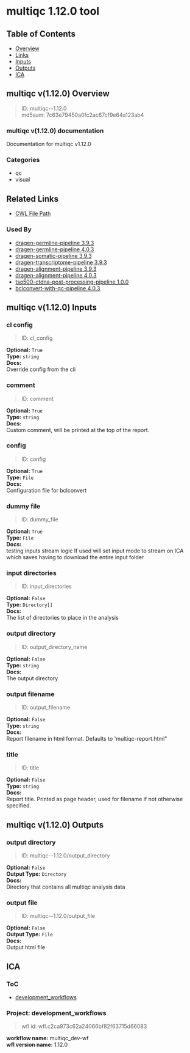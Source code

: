 
multiqc 1.12.0 tool
===================

## Table of Contents
  
- [Overview](#multiqc-v1120-overview)  
- [Links](#related-links)  
- [Inputs](#multiqc-v1120-inputs)  
- [Outputs](#multiqc-v1120-outputs)  
- [ICA](#ica)  


## multiqc v(1.12.0) Overview



  
> ID: multiqc--1.12.0  
> md5sum: 7c63e79450a0fc2ac67cf9e64a123ab4

### multiqc v(1.12.0) documentation
  
Documentation for multiqc v1.12.0

### Categories
  
- qc  
- visual  


## Related Links
  
- [CWL File Path](../../../../../../tools/multiqc/1.12.0/multiqc__1.12.0.cwl)  


### Used By
  
- [dragen-germline-pipeline 3.9.3](../../../workflows/dragen-germline-pipeline/3.9.3/dragen-germline-pipeline__3.9.3.md)  
- [dragen-germline-pipeline 4.0.3](../../../workflows/dragen-germline-pipeline/4.0.3/dragen-germline-pipeline__4.0.3.md)  
- [dragen-somatic-pipeline 3.9.3](../../../workflows/dragen-somatic-pipeline/3.9.3/dragen-somatic-pipeline__3.9.3.md)  
- [dragen-transcriptome-pipeline 3.9.3](../../../workflows/dragen-transcriptome-pipeline/3.9.3/dragen-transcriptome-pipeline__3.9.3.md)  
- [dragen-alignment-pipeline 3.9.3](../../../workflows/dragen-alignment-pipeline/3.9.3/dragen-alignment-pipeline__3.9.3.md)  
- [dragen-alignment-pipeline 4.0.3](../../../workflows/dragen-alignment-pipeline/4.0.3/dragen-alignment-pipeline__4.0.3.md)  
- [tso500-ctdna-post-processing-pipeline 1.0.0](../../../workflows/tso500-ctdna-post-processing-pipeline/1.0.0/tso500-ctdna-post-processing-pipeline__1.0.0.md)  
- [bclconvert-with-qc-pipeline 4.0.3](../../../workflows/bclconvert-with-qc-pipeline/4.0.3/bclconvert-with-qc-pipeline__4.0.3.md)  

  


## multiqc v(1.12.0) Inputs

### cl config



  
> ID: cl_config
  
**Optional:** `True`  
**Type:** `string`  
**Docs:**  
Override config from the cli


### comment



  
> ID: comment
  
**Optional:** `True`  
**Type:** `string`  
**Docs:**  
Custom comment, will be printed at the top of the report.


### config



  
> ID: config
  
**Optional:** `True`  
**Type:** `File`  
**Docs:**  
Configuration file for bclconvert


### dummy file



  
> ID: dummy_file
  
**Optional:** `True`  
**Type:** `File`  
**Docs:**  
testing inputs stream logic
If used will set input mode to stream on ICA which
saves having to download the entire input folder


### input directories



  
> ID: input_directories
  
**Optional:** `False`  
**Type:** `Directory[]`  
**Docs:**  
The list of directories to place in the analysis


### output directory



  
> ID: output_directory_name
  
**Optional:** `False`  
**Type:** `string`  
**Docs:**  
The output directory


### output filename



  
> ID: output_filename
  
**Optional:** `False`  
**Type:** `string`  
**Docs:**  
Report filename in html format.
Defaults to 'multiqc-report.html"


### title



  
> ID: title
  
**Optional:** `False`  
**Type:** `string`  
**Docs:**  
Report title.
Printed as page header, used for filename if not otherwise specified.

  


## multiqc v(1.12.0) Outputs

### output directory



  
> ID: multiqc--1.12.0/output_directory  

  
**Optional:** `False`  
**Output Type:** `Directory`  
**Docs:**  
Directory that contains all multiqc analysis data
  


### output file



  
> ID: multiqc--1.12.0/output_file  

  
**Optional:** `False`  
**Output Type:** `File`  
**Docs:**  
Output html file
  

  


## ICA

### ToC
  
- [development_workflows](#project-development_workflows)  


### Project: development_workflows


> wfl id: wfl.c2ca973c62a24066bf82f63715d66083  

  
**workflow name:** multiqc_dev-wf  
**wfl version name:** 1.12.0  

  

